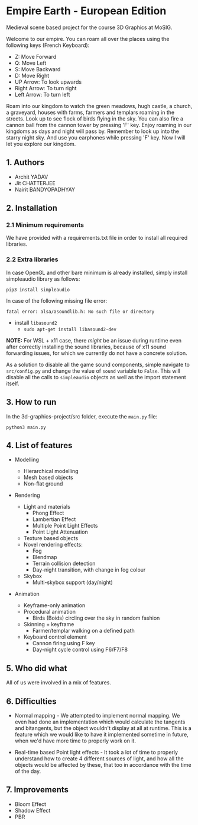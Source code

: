 # Empire Earth - European Edition

Medieval scene based project for the course 3D Graphics at MoSIG.

Welcome to our empire. You can roam all over the places using the following keys (French Keyboard):
* Z: Move Forward
* Q: Move Left
* S: Move Backward
* D: Move Right
* UP Arrow: To look upwards
* Right Arrow: To turn right
* Left Arrow: To turn left

Roam into our kingdom to watch the green meadows, hugh castle, a church, a graveyard, houses with farms, farmers and templars roaming in the streets. Look up to see flock of birds flying in the sky. You can also fire a cannon ball from the cannon tower by pressing 'F' key. Enjoy roaming in our kingdoms as days and night will pass by. Remember to look up into the starry night sky. And use you earphones while pressing 'F' key. Now I will let you explore our kingdom.

## 1. Authors

* Archit YADAV
* Jit CHATTERJEE
* Nairit BANDYOPADHYAY

## 2. Installation

### 2.1 Minimum requirements

We have provided with a requirements.txt file in order to install all required libraries.

### 2.2 Extra libraries

In case OpenGL and other bare minimum is already installed, simply install simpleaudio library as follows:

`pip3 install simpleaudio`

In case of the following missing file error:

```
fatal error: alsa/asoundlib.h: No such file or directory
```
* install `libasound2`
    * `sudo apt-get install libasound2-dev`

__NOTE:__ For WSL + x11 case, there *might* be an issue during runtime even after correctly installing the sound libraries, because of x11 sound forwarding issues, for which we currently do not have a concrete solution.

As a solution to disable all the game sound components, simple navigate to `src/config.py` and change the value of `sound` variable to `False`. This will disable all the calls to `simpleaudio` objects as well as the import statement itself.

## 3. How to run

In the 3d-graphics-project/src folder, execute the `main.py` file:

```
python3 main.py
```

## 4. List of features

* Modelling
    * Hierarchical modelling
    * Mesh based objects
    * Non-flat ground

* Rendering
    * Light and materials
        * Phong Effect
        * Lambertian Effect
        * Multiple Point Light Effects 
        * Point Light Attenuation
    * Texture based objects
    * Novel rendering effects:
        * Fog
        * Blendmap
        * Terrain collision detection
        * Day-night transition, with change in fog colour
    * Skybox
        * Multi-skybox support (day/night)

* Animation
    * Keyframe-only animation
    * Procedural animation
        * Birds (Boids) circling over the sky in random fashion
    * Skinning + keyframe
        * Farmer/templar walking on a defined path
    * Keyboard control element
        * Cannon firing using F key
        * Day-night cycle control using F6/F7/F8

## 5. Who did what
All of us were involved in a mix of features.


## 6. Difficulties

* Normal mapping - We attempted to implement normal mapping. We even had done an implementation which would calculate the tangents and bitangents, but the object wouldn't display at all at runtime. This is a feature which we would like to have it implemented sometime in future, when we'd have more time to properly work on it.

* Real-time based Point light effects - It took a lot of time to properly understand how to create 4 different sources of light, and how all the objects would be affected by these, that too in accordance with the time of the day.

## 7. Improvements

* Bloom Effect
* Shadow Effect
* PBR